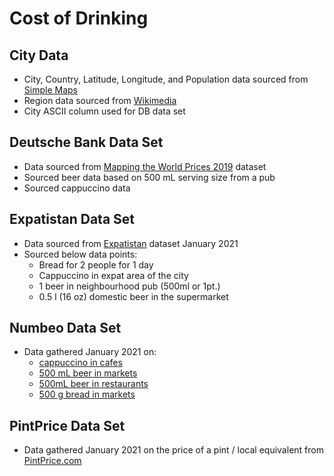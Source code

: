 # Cost of Drinking

## City Data
- City, Country, Latitude, Longitude, and Population data sourced from [Simple Maps](https://simplemaps.com/data/world-cities)
- Region data sourced from [Wikimedia](https://meta.wikimedia.org/wiki/List_of_countries_by_regional_classification)
- City ASCII column used for DB data set

## Deutsche Bank Data Set
- Data sourced from [Mapping the World Prices 2019](https://www.dbresearch.com/PROD/RPS_EN-PROD/Mapping_the_world_prices_2019/RPS_EN_DOC_VIEW.calias?rwnode=PROD0000000000436748&ProdCollection=PROD0000000000505140) dataset
- Sourced beer data based on 500 mL serving size from a pub
- Sourced cappuccino data

## Expatistan Data Set
- Data sourced from [Expatistan](https://www.expatistan.com/) dataset January 2021
- Sourced below data points:
  - Bread for 2 people for 1 day
  - Cappuccino in expat area of the city
  -	1 beer in neighbourhood pub (500ml or 1pt.)
  - 0.5 l (16 oz) domestic beer in the supermarket

## Numbeo Data Set
- Data gathered January 2021 on:
  - [cappuccino in cafes](https://www.numbeo.com/cost-of-living/prices_by_city.jsp?displayCurrency=USD&itemId=114)
  - [500 mL beer in markets](https://www.numbeo.com/cost-of-living/prices_by_city.jsp?displayCurrency=USD&itemId=15)
  - [500mL beer in restaurants](https://www.numbeo.com/cost-of-living/prices_by_city.jsp?displayCurrency=USD&itemId=4)
  - [500 g bread in markets](https://www.numbeo.com/cost-of-living/prices_by_city.jsp?displayCurrency=USD&itemId=9)

## PintPrice Data Set
- Data gathered January 2021 on the price of a pint / local equivalent from [PintPrice.com](http://www.pintprice.com/index.php)

